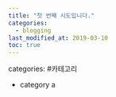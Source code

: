 ```yaml
---
title: "첫 번째 시도입니다."
categories: 
  - blogging
last_modified_at: 2019-03-10
toc: true
---
```

categories: #카테고리
  - category a
